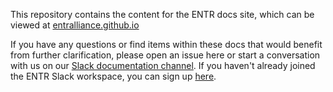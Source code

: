 This repository contains the content for the ENTR docs site, which can be viewed at [entralliance.github.io](https://entralliance.github.io)

If you have any questions or find items within these docs that would benefit from further clarification, please open an issue here or start a conversation with us on our [Slack documentation channel](https://app.slack.com/client/TQYRQ0YR4/C05BHMZ3CLW). If you haven't already joined the ENTR Slack workspace, you can sign up [here](https://join.slack.com/t/entralliance/shared_invite/zt-1x6945h00-iDxalk2w9cHO~n2Dw4btyg).
